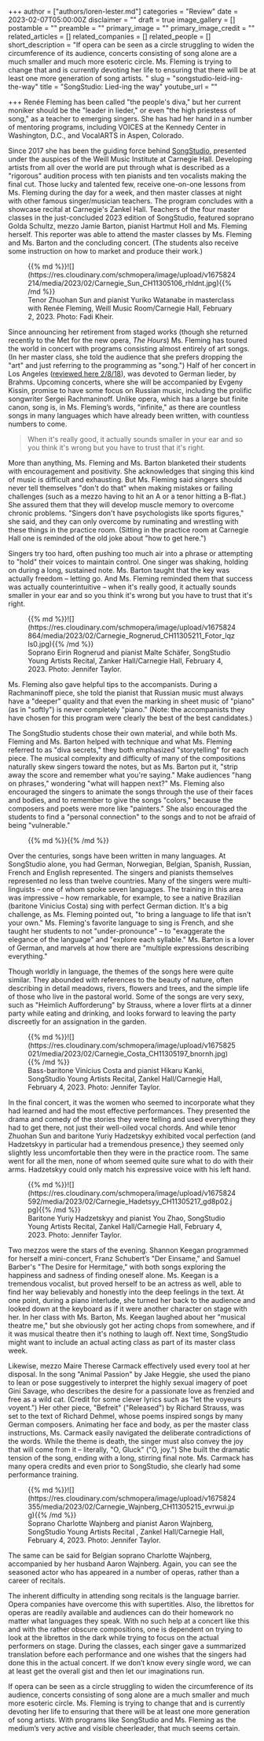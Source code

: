 +++
author = ["authors/loren-lester.md"]
categories = "Review"
date = 2023-02-07T05:00:00Z
disclaimer = ""
draft = true
image_gallery = []
postamble = ""
preamble = ""
primary_image = ""
primary_image_credit = ""
related_articles = []
related_companies = []
related_people = []
short_description = "If opera can be seen as a circle struggling to widen the circumference of its audience, concerts consisting of song alone are a much smaller and much more esoteric circle. Ms. Fleming is trying to change that and is currently devoting her life to ensuring that there will be at least one more generation of song artists. "
slug = "songstudio-leid-ing-the-way"
title = "SongStudio: Lied-ing the way"
youtube_url = ""

+++
Renée Fleming has been called "the people's diva," but her current moniker should be the "leader in lieder," or even "the high priestess of song," as a teacher to emerging singers. She has had her hand in a number of mentoring programs, including VOICES at the Kennedy Center in Washington, D.C., and VocalARTS in Aspen, Colorado.

Since 2017 she has been the guiding force behind [SongStudio](https://www.carnegiehall.org/Education/Programs/Workshops/Song-Studio), presented under the auspices of the Weill Music Institute at Carnegie Hall. Developing artists from all over the world are put through what is described as a "rigorous" audition process with ten pianists and ten vocalists making the final cut. Those lucky and talented few, receive one-on-one lessons from Ms. Fleming during the day for a week, and then master classes at night with other famous singer/musician teachers. The program concludes with a showcase recital at Carnegie's Zankel Hall. Teachers of the four master classes in the just-concluded 2023 edition of SongStudio, featured soprano Golda Schultz, mezzo Jamie Barton, pianist Hartmut Holl and Ms. Fleming herself. This reporter was able to attend the master classes by Ms. Fleming and Ms. Barton and the concluding concert.  (The students also receive some instruction on how to market and produce their work.)

<figure data-type-"image"> {{% md %}}![](https://res.cloudinary.com/schmopera/image/upload/v1675824214/media/2023/02/Carnegie_Sun_CH11305106_rhldnt.jpg){{% /md %}}

<figcaption>Tenor Zhuohan Sun and pianist Yuriko Watanabe in masterclass with Renée Fleming, Weill Music Room/Carnegie Hall, February 2, 2023. Photo: Fadi Kheir.</figcaption>  
</figure>

Since announcing her retirement from staged works (though she returned recently to the Met for the new opera, _The Hours_) Ms. Fleming has toured the world in concert with programs consisting almost entirely of art songs. (In her master class, she told the audience that she prefers dropping the "art" and just referring to the programming as "song.") Half of her concert in Los Angeles ([reviewed here 2/8/18](/heavenly-voice-visits-the-city-of-angels/)), was devoted to German lieder, by Brahms. Upcoming concerts, where she will be accompanied by Evgeny Kissin, promise to have some focus on Russian music, including the prolific songwriter Sergei Rachmaninoff. Unlike opera, which has a large but finite canon, song is, in Ms. Fleming’s words, "infinite," as there are countless songs in many languages which have already been written, with countless numbers to come.

> When it's really good, it actually sounds smaller in your ear and so you think it's wrong but you have to trust that it's right.

More than anything, Ms. Fleming and Ms. Barton blanketed their students with encouragement and positivity. She acknowledges that singing this kind of music is difficult and exhausting. But Ms. Fleming said singers should never tell themselves "don't do that" when making mistakes or failing challenges (such as a mezzo having to hit an A or a tenor hitting a B-flat.)  She assured them that they will develop muscle memory to overcome chronic problems. "Singers don't have psychologists like sports figures," she said, and they can only overcome by ruminating and wrestling with these things in the practice room. (Sitting in the practice room at Carnegie Hall one is reminded of the old joke about "how to get here.")

Singers try too hard, often pushing too much air into a phrase or attempting to "hold" their voices to maintain control. One singer was shaking, holding on during a long, sustained note. Ms. Barton taught that the key was actually freedom – letting go. And Ms. Fleming reminded them that success was actually counterintuitive – when it's really good, it actually sounds smaller in your ear and so you think it's wrong but you have to trust that it's right.

<figure data-type-"image"> {{% md %}}![](https://res.cloudinary.com/schmopera/image/upload/v1675824864/media/2023/02/Carnegie_Rognerud_CH11305211_Fotor_lqzls0.jpg){{% /md %}}

<figcaption>Soprano Eirin Rognerud and pianist Malte Schäfer, SongStudio Young Artists Recital, Zanker Hall/Carnegie Hall, February 4, 2023. Photo: Jennifer Taylor.</figcaption>  
</figure>

Ms. Fleming also gave helpful tips to the accompanists. During a Rachmaninoff piece, she told the pianist that Russian music must always have a "deeper" quality and that even the marking in sheet music of "piano" (as in "softly") is never completely "piano." (Note: the accompanists they have chosen for this program were clearly the best of the best candidates.)

The SongStudio students chose their own material, and while both Ms. Fleming and Ms. Barton helped with technique and what Ms. Fleming referred to as "diva secrets," they both emphasized "storytelling" for each piece. The musical complexity and difficulty of many of the compositions naturally skew singers toward the notes, but as Ms. Barton put it, "strip away the score and remember what you're saying." Make audiences "hang on phrases," wondering "what will happen next?" Ms. Fleming also encouraged the singers to animate the songs through the use of their faces and bodies, and to remember to give the songs "colors," because the composers and poets were more like "painters." She also encouraged the students to find a "personal connection" to the songs and to not be afraid of being "vulnerable."

<figure data-type-"image"> {{% md %}}{{% /md %}}

<figcaption></figcaption>  
</figure>

Over the centuries, songs have been written in many languages. At SongStudio alone, you had German, Norwegian, Belgian, Spanish, Russian, French and English represented. The singers and pianists themselves represented no less than twelve countries. Many of the singers were multi-linguists – one of whom spoke seven languages. The training in this area was impressive – how remarkable, for example, to see a native Brazilian (baritone Vinicius Costa) sing with perfect German diction. It's a big challenge, as Ms. Fleming pointed out, "to bring a language to life that isn't your own." Ms. Fleming's favorite language to sing is French, and she taught her students to not "under-pronounce" – to "exaggerate the elegance of the language" and "explore each syllable." Ms. Barton is a lover of German, and marvels at how there are "multiple expressions describing everything."

Though worldly in language, the themes of the songs here were quite similar. They abounded with references to the beauty of nature, often describing in detail meadows, rivers, flowers and trees, and the simple life of those who live in the pastoral world. Some of the songs are very sexy, such as "Heimlich Aufforderung" by Strauss, where a lover flirts at a dinner party while eating and drinking, and looks forward to leaving the party discreetly for an assignation in the garden.

<figure data-type-"image"> {{% md %}}![](https://res.cloudinary.com/schmopera/image/upload/v1675825021/media/2023/02/Carnegie_Costa_CH11305197_bnornh.jpg){{% /md %}}

<figcaption>Bass-baritone Vinícius Costa and pianist Hikaru Kanki, SongStudio Young Artists Recital, Zankel Hall/Carnegie Hall, February 4, 2023. Photo: Jennifer Taylor.</figcaption>  
</figure>

In the final concert, it was the women who seemed to incorporate what they had learned and had the most effective performances. They presented the drama and comedy of the stories they were telling and used everything they had to get there, not just their well-oiled vocal chords. And while tenor Zhuohan Sun and baritone Yuriy Hadzetskyy exhibited vocal perfection (and Hadzetskyy in particular had a tremendous presence,) they seemed only slightly less uncomfortable then they were in the practice room. The same went for all the men, none of whom seemed quite sure what to do with their arms. Hadzetskyy could only match his expressive voice with his left hand.

<figure data-type-"image"> {{% md %}}![](https://res.cloudinary.com/schmopera/image/upload/v1675824592/media/2023/02/Carnegie_Hadetsyy_CH11305217_gd8p02.jpg){{% /md %}}

<figcaption>Baritone Yuriy Hadzetskyy and pianist You Zhao, SongStudio Young Artists Recital, Zankel Hall/Carnegie Hall, February 4, 2023. Photo: Jennifer Taylor.</figcaption>  
</figure>

Two mezzos were the stars of the evening. Shannon Keegan programmed for herself a mini-concert, Franz Schubert’s "Der Einsame," and Samuel Barber's "The Desire for Hermitage," with both songs exploring the happiness and sadness of finding oneself alone. Ms. Keegan is a tremendous vocalist, but proved herself to be an actress as well, able to find her way believably and honestly into the deep feelings in the text. At one point, during a piano interlude, she turned her back to the audience and looked down at the keyboard as if it were another character on stage with her.  In her class with Ms. Barton, Ms. Keegan laughed about her "musical theatre me," but she obviously got her acting chops from somewhere, and if it was musical theatre then it's nothing to laugh off. Next time, SongStudio might want to include an actual acting class as part of its master class week.

Likewise, mezzo Maire Therese Carmack effectively used every tool at her disposal. In the song "Animal Passion" by Jake Heggie, she used the piano to lean or pose suggestively to interpret the highly sexual imagery of poet Gini Savage, who describes the desire for a passionate love as frenzied and free as a wild cat. (Credit for some clever lyrics such as "let the voyeurs voyent.") Her other piece, "Befreit" ("Released") by Richard Strauss, was set to the text of Richard Dehmel, whose poems inspired songs by many German composers. Animating her face and body, as per the master class instructions, Ms. Carmack easily navigated the deliberate contradictions of the words. While the theme is death, the singer must also convey the joy that will come from it – literally, "O, Gluck" ("O, joy.") She built the dramatic tension of the song, ending with a long, stirring final note. Ms. Carmack has many opera credits and even prior to SongStudio, she clearly had some performance training.

<figure data-type-"image"> {{% md %}}![](https://res.cloudinary.com/schmopera/image/upload/v1675824355/media/2023/02/Carnegie_Wajnberg_CH11305215_evrwui.jpg){{% /md %}}

<figcaption>Soprano Charlotte Wajnberg and pianist Aaron Wajnberg, SongStudio Young Artists Recital , Zankel Hall/Carnegie Hall, February 4, 2023. Photo: Jennifer Taylor.</figcaption>  
</figure>

The same can be said for Belgian soprano Charlotte Wajnberg, accompanied by her husband Aaron Wajnberg. Again, you can see the seasoned actor who has appeared in a number of operas, rather than a career of recitals.

The inherent difficulty in attending song recitals is the language barrier. Opera companies have overcome this with supertitles. Also, the librettos for operas are readily available and audiences can do their homework no matter what languages they speak. With no such help at a concert like this and with the rather obscure compositions, one is dependent on trying to look at the librettos in the dark while trying to focus on the actual performers on stage. During the classes, each singer gave a summarized translation before each performance and one wishes that the singers had done this in the actual concert. If we don’t know every single word, we can at least get the overall gist and then let our imaginations run.

If opera can be seen as a circle struggling to widen the circumference of its audience, concerts consisting of song alone are a much smaller and much more esoteric circle. Ms. Fleming is trying to change that and is currently devoting her life to ensuring that there will be at least one more generation of song artists. With programs like SongStudio and Ms. Fleming as the medium’s very active and visible cheerleader, that much seems certain.